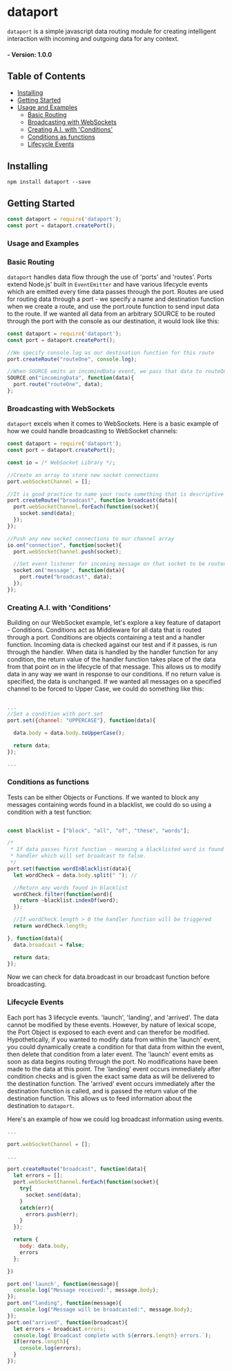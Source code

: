# dataport





`dataport` is a simple javascript data routing module for creating intelligent interaction with incoming and outgoing data for any context.

#### - Version: 1.0.0

## Table of Contents

* [Installing](#installing)
* [Getting Started](#getting-started)
* [Usage and Examples](#usage-and-examples)
  + [Basic Routing](#basic-routing)
  + [Broadcasting with WebSockets](#broadcasting-with-websockets)
  + [Creating A.I. with 'Conditions'](#creating-ai-with-conditions)
  + [Conditions as functions](#conditions-as-functions)
  + [Lifecycle Events](#lifecycle-events)


## Installing

```
npm install dataport --save
```

## Getting Started

```js
const dataport = require('dataport');
const port = dataport.createPort();
```

### Usage and Examples

### Basic Routing

`dataport` handles data flow through the use of 'ports' and 'routes'. Ports extend Node.js'
built in `EventEmitter` and have various lifecycle events which are emitted every time data passes through the port. Routes are used for routing data through a port - we specify a name and destination function when we create a route, and use the port.route function to send input data to the route. If we wanted all data from an arbitrary SOURCE to be routed through the port with the console as our destination, it would look like this:

```js
const dataport = require('dataport');
const port = dataport.createPort();

//We specify console.log as our destination function for this route
port.createRoute("routeOne", console.log);

//When SOURCE emits an incomindData event, we pass that data to routeOne
SOURCE.on("incomingData", function(data){
  port.route("routeOne", data);
};
```

### Broadcasting with WebSockets

`dataport` excels when it comes to WebSockets. Here is a basic example of how we could handle broadcasting to WebSocket channels:

```js
const dataport = require('dataport');
const port = dataport.createPort();

const io = /* WebSocket Library */;

//Create an array to store new socket connections
port.webSocketChannel = [];

//It is good practice to name your route something that is descriptive of it's destination
port.createRoute("broadcast", function broadcast(data){
  port.webSocketChannel.forEach(function(socket){
    socket.send(data);
  });
});

//Push any new socket connections to our channel array
io.on("connection", function(socket){
  port.webSocketChannel.push(socket);

  //Set event listener for incoming message on that socket to be routed to broadcast function
  socket.on('message', function(data){
    port.route("broadcast", data);
  });
});
```

### Creating A.I. with 'Conditions'

Building on our WebSocket example, let's explore a key feature of dataport - Conditions.
Conditions act as Middleware for all data that is routed through a port. Conditions are objects containing a test and a handler function. Incoming data is checked against our test and if it passes, is run through the handler. When data is handled by the handler function for any condition, the return value of the handler function takes place of the data from that point on in the lifecycle of that message. This allows us to modify data in any way we want in response to our conditions. If no return value is specified, the data is unchanged. If we wanted all messages on a specified channel to be forced to Upper Case, we could do something like this:

```js

...
//Set a condition with port.set
port.set({channel: "UPPERCASE"}, function(data){

  data.body = data.body.toUpperCase();

  return data;
});

...

```


### Conditions as functions

Tests can be either Objects or Functions. If we wanted to block any messages containing words found in a blacklist, we could do so using a condition with a test function:

```js

const blacklist = ["block", "all", "of", "these", "words"];

/*
 * If data passes first function - meaning a blacklisted word is found - pass to     
 * handler which will set broadcast to false.
 */
port.set(function wordInBlacklist(data){
  let wordCheck = data.body.split(" "); //

  //Return any words found in blacklist
  wordCheck.filter(function(word){
    return ~blacklist.indexOf(word);
  });

  //If wordCheck.length > 0 the handler function will be triggered
  return wordCheck.length;

}, function(data){
  data.broadcast = false;

  return data;
});

```

Now we can check for data.broadcast in our broadcast function before broadcasting.


### Lifecycle Events

Each port has 3 lifecycle events. 'launch', 'landing', and 'arrived'.
The data cannot be modified by these events. However, by nature of lexical scope, the Port Object is exposed to each event and can therefor be modified. Hypothetically, if you wanted to modify data from within the 'launch' event, you could dynamically create a condition for that data from within the event, then delete that condition from a later event.
The 'launch' event emits as soon as data begins routing through the port. No modifications have been made to the data at this point. The 'landing' event occurs immediately after condition checks and is given the exact same data as will be delivered to the destination function. The 'arrived' event occurs immediately after the destination function is called, and is passed the return value of the destination function. This allows us to feed information about the destination to `dataport`.

Here's an example of how we could log broadcast information using events.

```js
...

port.webSocketChannel = [];

...

port.createRoute("broadcast", function(data){
  let errors = [];
  port.webSocketChannel.forEach(function(socket){
    try{
      socket.send(data);
    }
    catch(err){
      errors.push(err);
    }
  });

  return {
    body: data.body,
    errors
  };

})

port.on('launch', function(message){
  console.log("Message received:", message.body);
});
port.on("landing", function(message){
  console.log("Message will be broadcasted:", message.body);
});
port.on("arrived", function(broadcast){
  let errors = broadcast.errors;
  console.log(`Broadcast complete with ${errors.length} errors.`);
  if(errors.length){
    console.log(errors);
  }
});

```
